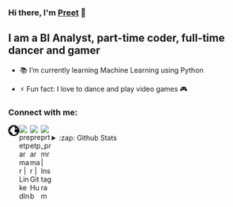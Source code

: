### Hi there, I'm [Preet][website] 👋

## I am a BI Analyst, part-time coder, full-time dancer and gamer

<!-- - 🔭 I’m currently working on ... -->
- 📚 I’m currently learning Machine Learning using Python
<!-- - 👯 I’m looking to collaborate on ... -->
<!-- - 🤔 I’m looking for help with maths behind machine learning -->
<!-- - 💬 Ask me about ... -->
<!-- - 📧 How to reach me: preetparmar@outlook.com -->
<!-- - 😄 Pronouns: ... -->
- ⚡ Fun fact: I love to dance and play video games 🎮

### Connect with me:

[<img align="left" alt="preetparmar.com" width="22px" src="https://raw.githubusercontent.com/iconic/open-iconic/master/svg/globe.svg" />][website]
[<img align="left" alt="preetparmar | LinkedIn" width="22px" src="https://cdn.jsdelivr.net/npm/simple-icons@v3/icons/linkedin.svg" />][linkedin]
[<img align="left" alt="preetparmar | GitHub" width="22px" src="https://cdn.jsdelivr.net/npm/simple-icons@3.9.0/icons/github.svg" />][github]
[<img align="left" alt="prt_prmr | Instagram" width="22px" src="https://cdn.jsdelivr.net/npm/simple-icons@v3/icons/instagram.svg" />][instagram]

<br/>

<details>
  <summary>:zap: Github Stats</summary>

  <img align="left" alt="PreetParmar's Github Stats" src="https://github-readme-stats.vercel.app/api?username=preetparmar&show_icons=true&hide_border=true" />

</details>

[website]: https://preetparmar.github.io/
[instagram]: https://www.instagram.com/prt_prmr/
[linkedin]: https://www.linkedin.com/in/preetparmar
[github]: https://github.com/preetparmar